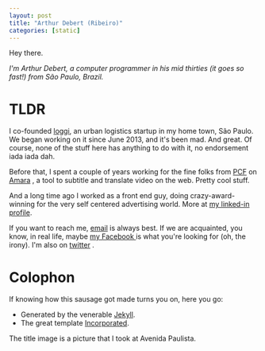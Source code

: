 ```yaml
---
layout: post
title: "Arthur Debert (Ribeiro)"
categories: [static]
---
```


Hey there.

*I'm Arthur Debert, a computer programmer in his mid thirties (it goes so fast!) from São Paulo, Brazil.*

TLDR
====

I co-founded  [loggi](https://www.loggi.com/), an urban logistics startup in my home town, São Paulo. We began working on it since June 2013, and it's  been mad. And great. Of course, none of the stuff here has anything to do with it, no endorsement iada iada dah.

Before that, I spent a couple of years working for the fine folks from  [PCF](http://www.pculture.org) on  [Amara](http://www.amara.org/) , a tool to subtitle and translate video on the web. Pretty cool stuff.

And a long time ago I worked as a front end guy, doing crazy-award-winning for the very self centered advertising world. 
More at <a href='br.linkedin.com/in/arthurdebert/'>my linked-in profile</a>.

If you want to reach me, <a href='mailto:arthur@stimuli.com.br'>email</a> is always best.
If we are acquainted, you know, in real life, maybe <a href='https://facebook.com/arthurdebert'>my Facebook </a> is what you're looking for (oh, the irony). 
I'm also on <a href='https://twitter.com/arthur_debert'>twitter</a> .

Colophon
========

If knowing how this sausage got made turns you on, here you go:

- Generated by the venerable [Jekyll](jekyllrb.com/).
- The great template [Incorporated](https://github.com/kippt/jekyll-incorporated).

The title image is a picture that I took at Avenida Paulista.